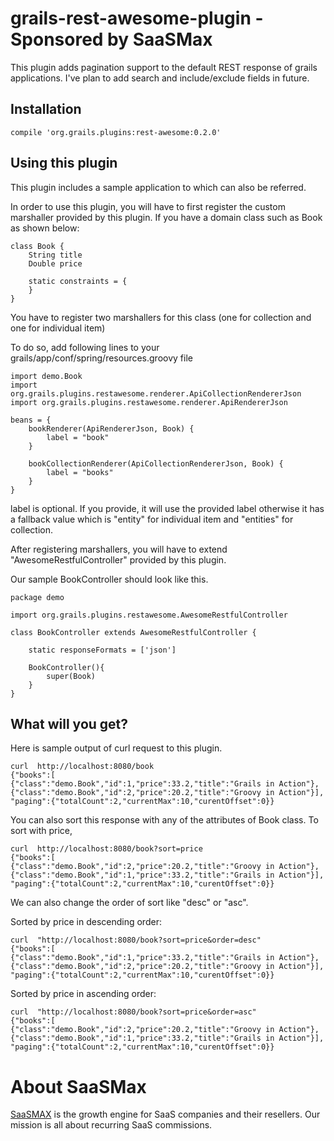 # grails-rest-awesome-plugin - Sponsored by SaaSMax
This plugin adds pagination support to the default REST response of grails applications.
I've plan to add search and include/exclude fields in future.

## Installation
```
compile 'org.grails.plugins:rest-awesome:0.2.0'
```

## Using this plugin
This plugin includes a sample application to which can also be referred.

In order to use this plugin, you will have to first register the custom marshaller provided by this plugin.
If you have a domain class such as Book as shown below:

```
class Book {
    String title
    Double price

    static constraints = {
    }
}
```
You have to register two marshallers for this class (one for collection and one for individual item)

To do so, add following lines to your grails/app/conf/spring/resources.groovy file

```
import demo.Book
import org.grails.plugins.restawesome.renderer.ApiCollectionRendererJson
import org.grails.plugins.restawesome.renderer.ApiRendererJson

beans = {
    bookRenderer(ApiRendererJson, Book) {
        label = "book"
    }

    bookCollectionRenderer(ApiCollectionRendererJson, Book) {
        label = "books"
    }
}

```
label is optional. If you provide, it will use the provided label otherwise it has a fallback value which
is "entity" for individual item and "entities" for collection.

After registering marshallers, you will have to extend "AwesomeRestfulController" provided by this plugin.

Our sample BookController should look like this.

```
package demo

import org.grails.plugins.restawesome.AwesomeRestfulController

class BookController extends AwesomeRestfulController {

    static responseFormats = ['json']

    BookController(){
        super(Book)
    }
}
```

## What will you get?
Here is sample output of curl request to this plugin.
```
curl  http://localhost:8080/book
{"books":[
{"class":"demo.Book","id":1,"price":33.2,"title":"Grails in Action"},
{"class":"demo.Book","id":2,"price":20.2,"title":"Groovy in Action"}],
"paging":{"totalCount":2,"currentMax":10,"curentOffset":0}}
```

You can also sort this response with any of the attributes of Book class. To sort with price,
```
curl  http://localhost:8080/book?sort=price
{"books":[
{"class":"demo.Book","id":2,"price":20.2,"title":"Groovy in Action"},
{"class":"demo.Book","id":1,"price":33.2,"title":"Grails in Action"}],
"paging":{"totalCount":2,"currentMax":10,"curentOffset":0}}
```

We can also change the order of sort like "desc" or "asc".

Sorted by price in descending order:
```
curl  "http://localhost:8080/book?sort=price&order=desc"
{"books":[
{"class":"demo.Book","id":1,"price":33.2,"title":"Grails in Action"},
{"class":"demo.Book","id":2,"price":20.2,"title":"Groovy in Action"}],
"paging":{"totalCount":2,"currentMax":10,"curentOffset":0}}
```

Sorted by price in ascending order:
```
curl  "http://localhost:8080/book?sort=price&order=asc"
{"books":[
{"class":"demo.Book","id":2,"price":20.2,"title":"Groovy in Action"},
{"class":"demo.Book","id":1,"price":33.2,"title":"Grails in Action"}],
"paging":{"totalCount":2,"currentMax":10,"curentOffset":0}}
```

# About SaaSMax
[SaaSMAX](https://saasmax.com) is the growth engine for SaaS companies and their resellers. Our mission is all about recurring SaaS commissions.

